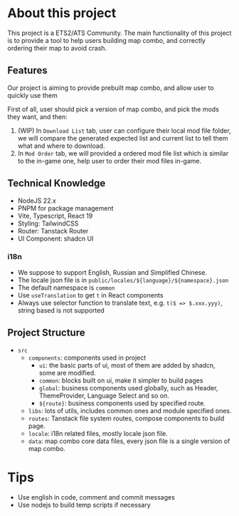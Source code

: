 # About this project

This project is a ETS2/ATS Community. The main functionality of this project is to provide a tool to help users building map combo, and correctly ordering their map to avoid crash.

## Features
Our project is aiming to provide prebuilt map combo, and allow user to quickly use them

First of all, user should pick a version of map combo, and pick the mods they want, and then:

1. (WIP) In `Download List` tab, user can configure their local mod file folder, we will compare the generated expected list and current list to tell them what and where to download.
2. In `Mod Order` tab, we will provided a ordered mod file list which is similar to the in-game one, help user to order their mod files in-game.

## Technical Knowledge

- NodeJS 22.x
- PNPM for package management
- Vite, Typescript, React 19
- Styling: TailwindCSS
- Router: Tanstack Router
- UI Component: shadcn UI


### i18n
- We suppose to support English, Russian and Simplified Chinese.
- The locale json file is in `public/locales/${language}/${namespace}.json`
- The default namespace is `common`
- Use `useTranslation` to get `t` in React components
- Always use selector function to translate text, e.g. `t($ => $.xxx.yyy)`, string based is not supported

## Project Structure
- `src`
  - `components`: components used in project
    - `ui`: the basic parts of ui, most of them are added by shadcn, some are modified.
    - `common`: blocks built on ui, make it simpler to build pages
    - `global`: business components used globally, such as Header, ThemeProvider, Language Select and so on.
    - `${route}`: business components used by specified route.
  - `libs`: lots of utils, includes common ones and module specified ones.
  - `routes`: Tanstack file system routes, compose components to build page.
  - `locale`: i18n related files, mostly locale json file.
  - `data`: map combo core data files, every json file is a single version of map combo.

# Tips

- Use english in code, comment and commit messages
- Use nodejs to build temp scripts if necessary

